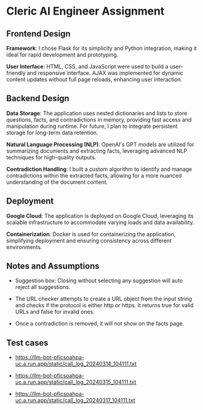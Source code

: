 # Cleric AI Engineer Assignment

## Frontend Design

**Framework**: I chose Flask for its simplicity and Python integration, making it ideal for rapid development and prototyping.

**User Interface**: HTML, CSS, and JavaScript were used to build a user-friendly and responsive interface. AJAX was implemented for dynamic content updates without full page reloads, enhancing user interaction.

## Backend Design

**Data Storage**: The application uses nested dictionaries and lists to store questions, facts, and contradictions in memory, providing fast access and manipulation during runtime. For future, I plan to integrate persistent storage for long-term data retention.

**Natural Language Processing (NLP)**: OpenAI's GPT models are utilized for summarizing documents and extracting facts, leveraging advanced NLP techniques for high-quality outputs.

**Contradiction Handling**: I built a custom algorithm to identify and manage contradictions within the extracted facts, allowing for a more nuanced understanding of the document content.

## Deployment

**Google Cloud**: The application is deployed on Google Cloud, leveraging its scalable infrastructure to accommodate varying loads and data availability.

**Containerization**: Docker is used for containerizing the application, simplifying deployment and ensuring consistency across different environments.

## Notes and Assumptions

- Suggestion box: Closing without selecting any suggestion will auto reject all suggestions.

- The URL checker attempts to create a URL object from the input string and checks if the protocol is either http or https. It returns true for valid URLs and false for invalid ones.

- Once a contradiction is removed, it will not show on the facts page.

## Test cases

- https://llm-bot-pficsoahpa-uc.a.run.app/static/call_log_20240314_104111.txt

- https://llm-bot-pficsoahpa-uc.a.run.app/static/call_log_20240315_104111.txt

- https://llm-bot-pficsoahpa-uc.a.run.app/static/call_log_20240317_104111.txt

